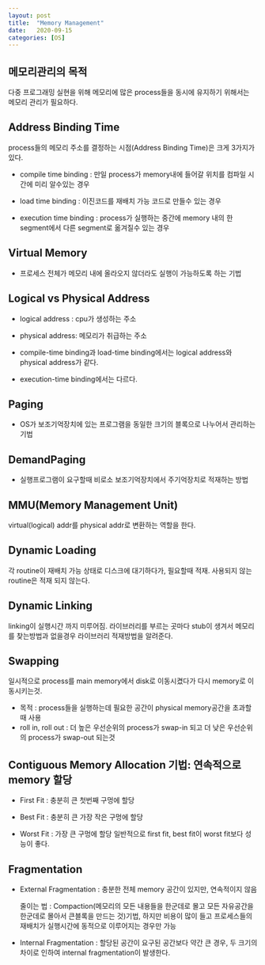 ```yaml
---
layout: post
title:  "Memory Management"
date:   2020-09-15
categories: [OS]
---
```

## **메모리관리의 목적**
다중 프로그래밍 실현을 위해 메모리에 많은 process들을 동시에 유지하기 위해서는 메모리 관리가 필요하다. 

## **Address Binding Time**
process들의 메모리 주소를 결정하는 시점(Address Binding Time)은 크게 3가지가 있다.
- compile time binding : 만일 process가 memory내에 들어갈 위치를 컴파일 시간에 미리 알수있는 경우

- load time binding : 이진코드를 재배치 가능 코드로 만들수 있는 경우

- execution time binding : process가 실행하는 중간에 memory 내의 한 segment에서 다른 segment로 옮겨질수 있는 경우

## **Virtual Memory**
- 프로세스 전체가 메모리 내에 올라오지 않더라도 실행이 가능하도록 하는 기법

## **Logical vs Physical Address**

* logical address : cpu가 생성하는 주소

* physical address: 메모리가 취급하는 주소

- compile-time binding과 load-time binding에서는 logical address와 physical address가 같다.

- execution-time binding에서는 다르다.

## **Paging**
- OS가 보조기억장치에 있는 프로그램을 동일한 크기의 블록으로 나누어서 관리하는 기법

## **DemandPaging**
- 실행프로그램이 요구할때 비로소 보조기억장치에서 주기억장치로 적재하는 방법

## **MMU(Memory Management Unit)**
virtual(logical) addr를 physical addr로 변환하는 역할을 한다.

## **Dynamic Loading** 
각 routine이 재배치 가능 상태로 디스크에 대기하다가, 필요할때 적재. 사용되지 않는 routine은 적재 되지 않는다.

## **Dynamic Linking** 
linking이 실행시간 까지 미루어짐. 라이브러리를 부르는 곳마다 stub이 생겨서 메모리를 찾는방법과 없을경우 라이브러리 적재방법을 알려준다.

## **Swapping** 
일시적으로 process를 main memory에서 disk로 이동시켰다가 다시 memory로 이동시키는것.
* 목적 : process들을 실행하는데 필요한 공간이 physical memory공간을 초과할때 사용
* roll in, roll out : 더 높은 우선순위의 process가 swap-in 되고 더 낮은 우선순위의 process가 swap-out 되는것

## **Contiguous Memory Allocation 기법: 연속적으로 memory 할당**
- First Fit : 충분히 큰 첫번째 구멍에 할당

- Best Fit : 충분히 큰 가장 작은 구멍에 할당

- Worst Fit : 가장 큰 구멍에 할당
일반적으로 first fit, best fit이 worst fit보다 성능이 좋다.

## **Fragmentation**
- External Fragmentation : 충분한 전체 memory 공간이 있지만, 연속적이지 않음

    줄이는 법 : Compaction(메모리의 모든 내용들을 한군데로 몰고 모든 자유공간을 한군데로 몰아서 큰블록을 만드는 것)기법, 하지만 비용이 많이 들고 프로세스들의 재배치가 실행시간에 동적으로 이루어지는 경우만 가능

- Internal Fragmentation : 할당된 공간이 요구된 공간보다 약간 큰 경우, 두 크기의 차이로 인하여 internal fragmentation이 발생한다.
